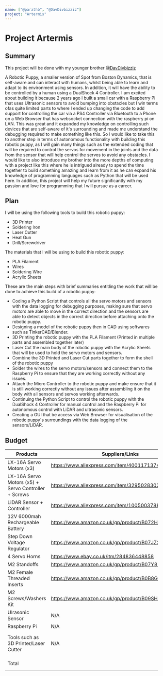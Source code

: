```yaml
---
name: ["@parathb", "@DavDivbizziz"]
project: "Artermis"
---
```


# Project Artermis

## Summary

<!-- What are you going to build? What does it do? Why are you excited to build it? -->

This project will be done with my younger brother [@DavDivbizziz](https://github.com/DavDivbizziz)

A Robotic Puppy, a smaller version of Spot from Boston Dynamics, that is self-aware and can interact with humans, whilst being able to learn and adapt to its environment using sensors. In addition, it will have the ability to be controlled by a human using a DualShock 4 Controller. I am excited about building it because 2 years ago I built a small car with a Raspberry Pi that uses Ultrasonic sensors to avoid bumping into obstacles but I win terms ofas quite limited parts to where I ended up changing the code to add support for controlling the car via a PS4 Controller via Bluetooth to a Phone on a Web Browser that has websocket connection with the raspberry pi on LAN. This was great and it expanded my knowledge on controlling such devices that are self-aware of it's surrounding and made me understand the debugging required to make something like this. So I would like to take this to another step in terms of autonomous functionality with building this robotic puppy, as I will gain many things such as the extended coding that will be required to control the servos for movement in the joints and the data from the sensor that will help control the servos to avoid any obstacles. I would like to also introduce my brother into the more depths of computing with a project like this where he is intrigued already to spend the time together to build something amazing and learn from it as he can expand his knowledge of programming languages such as Python that will be used here. In addition, this project will help my future significantly with my passion and love for programming that I will pursue as a career. 

## Plan

<!-- What steps are you going to take to build it? What tools are you going to use? What will you do first, second, third, etc.? -->

I will be using the following tools to build this robotic puppy:
- 3D Printer
- Soldering Iron
- Laser Cutter
- Heat Gun
- Drill/Screwdriver

The materials that I will be using to build this robotic puppy:
- PLA Filament
- Wires
- Soldering Wire
- Acrylic Sheets

These are the main steps with brief summaries entitling the work that will be done to achieve this build of a robotic puppy:
- Coding a Python Script that controls all the servo motors and sensors with the data logging for debugging purposes, making sure that servo motors are able to move in the correct direction and the sensors are able to detect objects in the correct direction before attaching onto the robotic puppy.
- Designing a model of the robotic puppy then in CAD using softwares such as TinkerCAD/Blender.
- 3D Printing the robotic puppy with the PLA Filament (Printed in multiple parts and assembled together later)
- Laser Cut the main body of the robotic puppy with the Acrylic Sheets that will be used to hold the servo motors and sensors.
- Combine the 3D Printed and Laser Cut parts together to form the shell of the robotic puppy
- Solder the wires to the servo motors/sensors and connect them to the Raspberry Pi to ensure that they are working correctly without any issues.
- Attach the Micro Controller to the robotic puppy and make ensure that it is still working correctly without any issues after assembling it on the body with all sensors and servos working afterwards.
- Continuing the Python Script to control the robotic puppy with the DualShock 4 Controller for manual control and the Raspberry Pi for autonomous control with LiDAR and ultrasonic sensors.
- Creating a GUI that be access via Web Browser for visualisation of the robotic puppy's surroundings with the data logging of the sensors/LiDAR.

## Budget

| Products         | Suppliers/Links                         | Costs   |
| --------------- | ------------------------------------- | ------ |
| LX-16A Servo Motors (x3) | https://www.aliexpress.com/item/4001171374081.html | £13.62 * 3 = £40.86 |
| LX-16A Servo Motors (x5) + Servo Controller + Screws | https://www.aliexpress.com/item/32950283038.html | £78.38 + £3.24 (Postage) =  £81.62 |
| LiDAR Sensor + Controller | https://www.aliexpress.com/item/1005003788925347.html | £81.31 |
| 12V 6000mah Rechargeable Battery | https://www.amazon.co.uk/gp/product/B072HR211P | £64.99 |
| Step Down Voltage Regulator  | https://www.amazon.co.uk/gp/product/B07JZ2GQJF | £22.08 |
| 4 Servo Horns | https://www.ebay.co.uk/itm/284836448858 | £5.14 |
| M2 Standoffs | https://www.amazon.co.uk/gp/product/B07Y81V64S/ | £8.59 |
| M2 Female Threaded Inserts | https://www.amazon.co.uk/gp/product/B0B8GN63S2 | £5.99 |
| M2 Screws/Washers Kit | https://www.amazon.co.uk/gp/product/B09SH5N5T4 | £6.99 |
| Ulrasonic Sensor | N/A| Already Own |
| Raspberry Pi  | N/A | Already Own |
| Tools such as 3D Printer/Laser Cutter | N/A | Using my School's 3D Printer/Laser Cutter |
| Total |  | £317.57 ≈ $386.68 |
